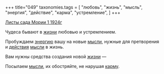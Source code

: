 +++
title="049"
taxonomies.tags = [
 "любовь",
 "жизнь",
 "мысль",
 "энергия",
 "действие",
 "карма",
 "устремление",
]
+++

[Листы сада Мории 1 1924г](/agni/1924)

Чудеса бывают в [жизни](/tags/жизнь) любовью и устремлением.   

Пробуждаем [энергию](/tags/энергия) вашу на новые [мысли](/tags/мысль), нужные для претворения и [действия](/tags/действие) [мысли](/tags/мысль) в жизнь.   

Вам нужны средства создания новой [жизни](/tags/жизнь) —    

Посылаем [мысли](/tags/мысль), их обостряйте, не нарушая [карму](/tags/карма).   


